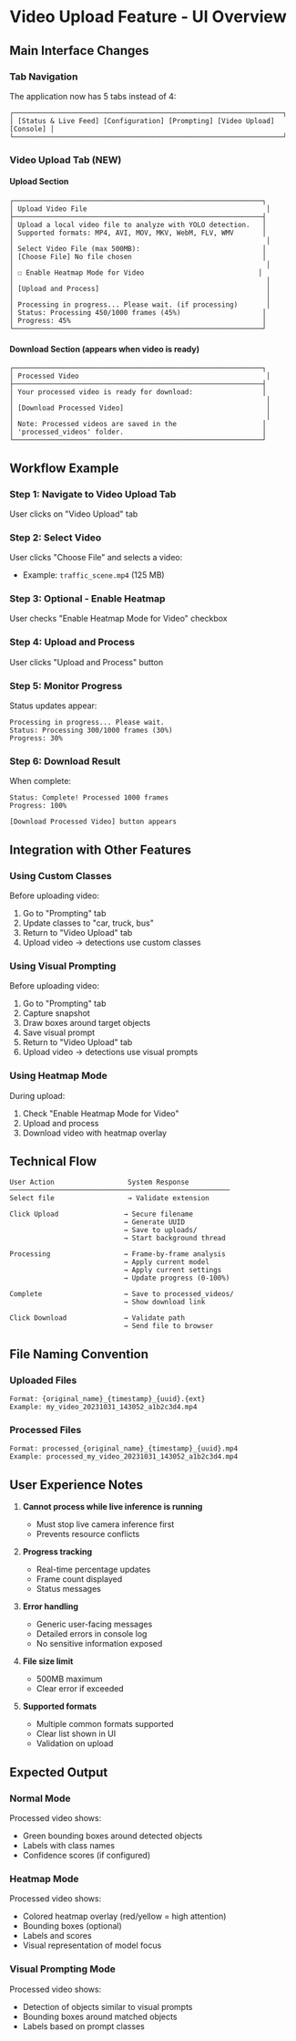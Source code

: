 # Video Upload Feature - UI Overview

## Main Interface Changes

### Tab Navigation
The application now has 5 tabs instead of 4:
```
┌──────────────────────────────────────────────────────────────────┐
│ [Status & Live Feed] [Configuration] [Prompting] [Video Upload] [Console] │
└──────────────────────────────────────────────────────────────────┘
```

### Video Upload Tab (NEW)

#### Upload Section
```
┌─────────────────────────────────────────────────────────────┐
│ Upload Video File                                            │
├─────────────────────────────────────────────────────────────┤
│ Upload a local video file to analyze with YOLO detection.   │
│ Supported formats: MP4, AVI, MOV, MKV, WebM, FLV, WMV       │
│                                                              │
│ Select Video File (max 500MB):                              │
│ [Choose File] No file chosen                                │
│                                                              │
│ ☐ Enable Heatmap Mode for Video                            │
│                                                              │
│ [Upload and Process]                                         │
│                                                              │
│ Processing in progress... Please wait. (if processing)       │
│ Status: Processing 450/1000 frames (45%)                    │
│ Progress: 45%                                               │
└─────────────────────────────────────────────────────────────┘
```

#### Download Section (appears when video is ready)
```
┌─────────────────────────────────────────────────────────────┐
│ Processed Video                                              │
├─────────────────────────────────────────────────────────────┤
│ Your processed video is ready for download:                 │
│                                                              │
│ [Download Processed Video]                                   │
│                                                              │
│ Note: Processed videos are saved in the                     │
│ 'processed_videos' folder.                                  │
└─────────────────────────────────────────────────────────────┘
```

## Workflow Example

### Step 1: Navigate to Video Upload Tab
User clicks on "Video Upload" tab

### Step 2: Select Video
User clicks "Choose File" and selects a video:
- Example: `traffic_scene.mp4` (125 MB)

### Step 3: Optional - Enable Heatmap
User checks "Enable Heatmap Mode for Video" checkbox

### Step 4: Upload and Process
User clicks "Upload and Process" button

### Step 5: Monitor Progress
Status updates appear:
```
Processing in progress... Please wait.
Status: Processing 300/1000 frames (30%)
Progress: 30%
```

### Step 6: Download Result
When complete:
```
Status: Complete! Processed 1000 frames
Progress: 100%

[Download Processed Video] button appears
```

## Integration with Other Features

### Using Custom Classes
Before uploading video:
1. Go to "Prompting" tab
2. Update classes to "car, truck, bus"
3. Return to "Video Upload" tab
4. Upload video → detections use custom classes

### Using Visual Prompting
Before uploading video:
1. Go to "Prompting" tab
2. Capture snapshot
3. Draw boxes around target objects
4. Save visual prompt
5. Return to "Video Upload" tab
6. Upload video → detections use visual prompts

### Using Heatmap Mode
During upload:
1. Check "Enable Heatmap Mode for Video"
2. Upload and process
3. Download video with heatmap overlay

## Technical Flow

```
User Action                  System Response
──────────────────────────────────────────────────────
Select file                  → Validate extension
                            
Click Upload                → Secure filename
                            → Generate UUID
                            → Save to uploads/
                            → Start background thread
                            
Processing                  → Frame-by-frame analysis
                            → Apply current model
                            → Apply current settings
                            → Update progress (0-100%)
                            
Complete                    → Save to processed_videos/
                            → Show download link
                            
Click Download              → Validate path
                            → Send file to browser
```

## File Naming Convention

### Uploaded Files
```
Format: {original_name}_{timestamp}_{uuid}.{ext}
Example: my_video_20231031_143052_a1b2c3d4.mp4
```

### Processed Files
```
Format: processed_{original_name}_{timestamp}_{uuid}.mp4
Example: processed_my_video_20231031_143052_a1b2c3d4.mp4
```

## User Experience Notes

1. **Cannot process while live inference is running**
   - Must stop live camera inference first
   - Prevents resource conflicts

2. **Progress tracking**
   - Real-time percentage updates
   - Frame count displayed
   - Status messages

3. **Error handling**
   - Generic user-facing messages
   - Detailed errors in console log
   - No sensitive information exposed

4. **File size limit**
   - 500MB maximum
   - Clear error if exceeded

5. **Supported formats**
   - Multiple common formats supported
   - Clear list shown in UI
   - Validation on upload

## Expected Output

### Normal Mode
Processed video shows:
- Green bounding boxes around detected objects
- Labels with class names
- Confidence scores (if configured)

### Heatmap Mode
Processed video shows:
- Colored heatmap overlay (red/yellow = high attention)
- Bounding boxes (optional)
- Labels and scores
- Visual representation of model focus

### Visual Prompting Mode
Processed video shows:
- Detection of objects similar to visual prompts
- Bounding boxes around matched objects
- Labels based on prompt classes
